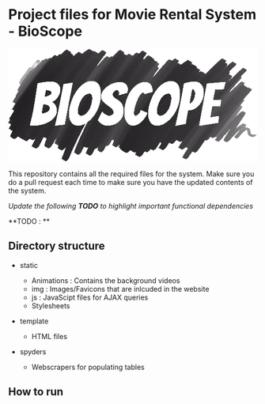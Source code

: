 # Project files for Movie Rental System - BioScope
![Bioscope](/static/img/logo_stroke2.png?raw=true "Optional Title")

This repository contains all the required files for the system. Make sure you do a pull request each time to make sure you have the updated contents of the system.

*Update the following **TODO** to highlight important functional dependencies*

**TODO : **

## Directory structure

* static 
	* Animations : Contains the background videos
	* img : Images/Favicons that are inlcuded in the website
	* js : JavaScipt files for AJAX queries
	* Stylesheets
	
* template
	* HTML files 
	
* spyders
	* Webscrapers for populating tables
	
## How to run

```python app.py
```
